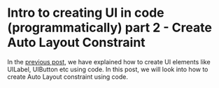 # Intro to creating UI in code (programmatically) part 2 - Create Auto Layout Constraint

In the [previous post](https://fluffy.es/intro-to-creating-ui-in-code-1/), we have explained how to create UI elements like UILabel, UIButton etc using code. In this post, we will look into how to create Auto Layout constraint using code.





